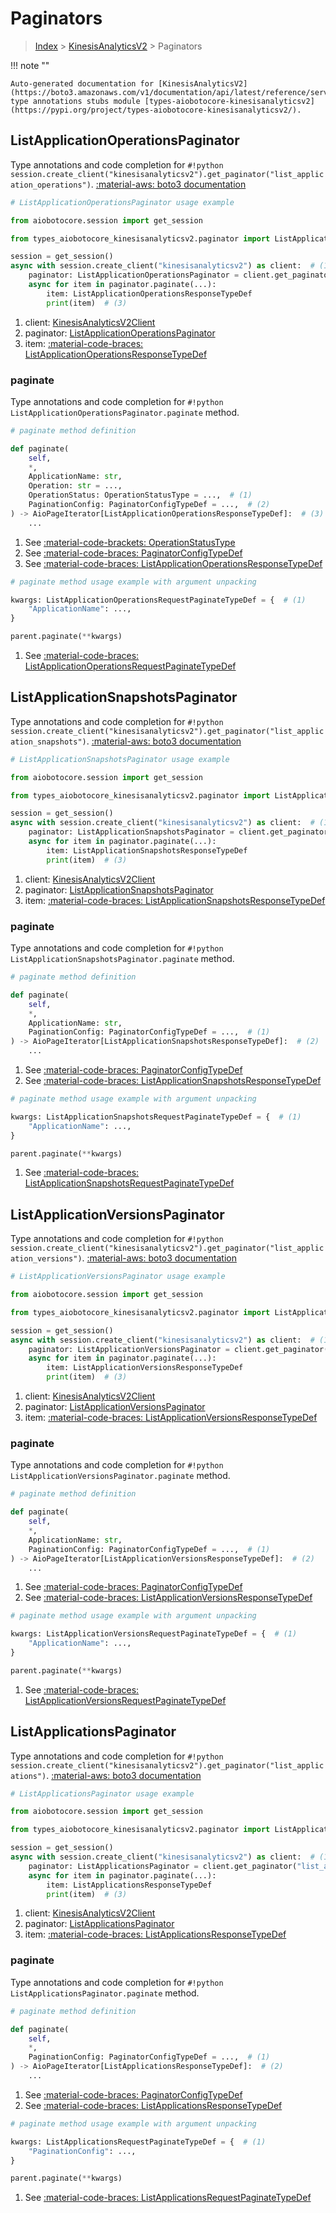 # Paginators

> [Index](../README.md) > [KinesisAnalyticsV2](./README.md) > Paginators

!!! note ""

    Auto-generated documentation for [KinesisAnalyticsV2](https://boto3.amazonaws.com/v1/documentation/api/latest/reference/services/kinesisanalyticsv2.html#kinesisanalyticsv2)
    type annotations stubs module [types-aiobotocore-kinesisanalyticsv2](https://pypi.org/project/types-aiobotocore-kinesisanalyticsv2/).

## ListApplicationOperationsPaginator

Type annotations and code completion for `#!python session.create_client("kinesisanalyticsv2").get_paginator("list_application_operations")`.
[:material-aws: boto3 documentation](https://boto3.amazonaws.com/v1/documentation/api/latest/reference/services/kinesisanalyticsv2/paginator/ListApplicationOperations.html#KinesisAnalyticsV2.Paginator.ListApplicationOperations)

```python
# ListApplicationOperationsPaginator usage example

from aiobotocore.session import get_session

from types_aiobotocore_kinesisanalyticsv2.paginator import ListApplicationOperationsPaginator

session = get_session()
async with session.create_client("kinesisanalyticsv2") as client:  # (1)
    paginator: ListApplicationOperationsPaginator = client.get_paginator("list_application_operations")  # (2)
    async for item in paginator.paginate(...):
        item: ListApplicationOperationsResponseTypeDef
        print(item)  # (3)
```

1. client: [KinesisAnalyticsV2Client](./client.md)
2. paginator: [ListApplicationOperationsPaginator](./paginators.md#listapplicationoperationspaginator)
3. item: [:material-code-braces: ListApplicationOperationsResponseTypeDef](./type_defs.md#listapplicationoperationsresponsetypedef) 


### paginate

Type annotations and code completion for `#!python ListApplicationOperationsPaginator.paginate` method.

```python
# paginate method definition

def paginate(
    self,
    *,
    ApplicationName: str,
    Operation: str = ...,
    OperationStatus: OperationStatusType = ...,  # (1)
    PaginationConfig: PaginatorConfigTypeDef = ...,  # (2)
) -> AioPageIterator[ListApplicationOperationsResponseTypeDef]:  # (3)
    ...
```

1. See [:material-code-brackets: OperationStatusType](./literals.md#operationstatustype) 
2. See [:material-code-braces: PaginatorConfigTypeDef](./type_defs.md#paginatorconfigtypedef) 
3. See [:material-code-braces: ListApplicationOperationsResponseTypeDef](./type_defs.md#listapplicationoperationsresponsetypedef) 


```python
# paginate method usage example with argument unpacking

kwargs: ListApplicationOperationsRequestPaginateTypeDef = {  # (1)
    "ApplicationName": ...,
}

parent.paginate(**kwargs)
```

1. See [:material-code-braces: ListApplicationOperationsRequestPaginateTypeDef](./type_defs.md#listapplicationoperationsrequestpaginatetypedef) 
## ListApplicationSnapshotsPaginator

Type annotations and code completion for `#!python session.create_client("kinesisanalyticsv2").get_paginator("list_application_snapshots")`.
[:material-aws: boto3 documentation](https://boto3.amazonaws.com/v1/documentation/api/latest/reference/services/kinesisanalyticsv2/paginator/ListApplicationSnapshots.html#KinesisAnalyticsV2.Paginator.ListApplicationSnapshots)

```python
# ListApplicationSnapshotsPaginator usage example

from aiobotocore.session import get_session

from types_aiobotocore_kinesisanalyticsv2.paginator import ListApplicationSnapshotsPaginator

session = get_session()
async with session.create_client("kinesisanalyticsv2") as client:  # (1)
    paginator: ListApplicationSnapshotsPaginator = client.get_paginator("list_application_snapshots")  # (2)
    async for item in paginator.paginate(...):
        item: ListApplicationSnapshotsResponseTypeDef
        print(item)  # (3)
```

1. client: [KinesisAnalyticsV2Client](./client.md)
2. paginator: [ListApplicationSnapshotsPaginator](./paginators.md#listapplicationsnapshotspaginator)
3. item: [:material-code-braces: ListApplicationSnapshotsResponseTypeDef](./type_defs.md#listapplicationsnapshotsresponsetypedef) 


### paginate

Type annotations and code completion for `#!python ListApplicationSnapshotsPaginator.paginate` method.

```python
# paginate method definition

def paginate(
    self,
    *,
    ApplicationName: str,
    PaginationConfig: PaginatorConfigTypeDef = ...,  # (1)
) -> AioPageIterator[ListApplicationSnapshotsResponseTypeDef]:  # (2)
    ...
```

1. See [:material-code-braces: PaginatorConfigTypeDef](./type_defs.md#paginatorconfigtypedef) 
2. See [:material-code-braces: ListApplicationSnapshotsResponseTypeDef](./type_defs.md#listapplicationsnapshotsresponsetypedef) 


```python
# paginate method usage example with argument unpacking

kwargs: ListApplicationSnapshotsRequestPaginateTypeDef = {  # (1)
    "ApplicationName": ...,
}

parent.paginate(**kwargs)
```

1. See [:material-code-braces: ListApplicationSnapshotsRequestPaginateTypeDef](./type_defs.md#listapplicationsnapshotsrequestpaginatetypedef) 
## ListApplicationVersionsPaginator

Type annotations and code completion for `#!python session.create_client("kinesisanalyticsv2").get_paginator("list_application_versions")`.
[:material-aws: boto3 documentation](https://boto3.amazonaws.com/v1/documentation/api/latest/reference/services/kinesisanalyticsv2/paginator/ListApplicationVersions.html#KinesisAnalyticsV2.Paginator.ListApplicationVersions)

```python
# ListApplicationVersionsPaginator usage example

from aiobotocore.session import get_session

from types_aiobotocore_kinesisanalyticsv2.paginator import ListApplicationVersionsPaginator

session = get_session()
async with session.create_client("kinesisanalyticsv2") as client:  # (1)
    paginator: ListApplicationVersionsPaginator = client.get_paginator("list_application_versions")  # (2)
    async for item in paginator.paginate(...):
        item: ListApplicationVersionsResponseTypeDef
        print(item)  # (3)
```

1. client: [KinesisAnalyticsV2Client](./client.md)
2. paginator: [ListApplicationVersionsPaginator](./paginators.md#listapplicationversionspaginator)
3. item: [:material-code-braces: ListApplicationVersionsResponseTypeDef](./type_defs.md#listapplicationversionsresponsetypedef) 


### paginate

Type annotations and code completion for `#!python ListApplicationVersionsPaginator.paginate` method.

```python
# paginate method definition

def paginate(
    self,
    *,
    ApplicationName: str,
    PaginationConfig: PaginatorConfigTypeDef = ...,  # (1)
) -> AioPageIterator[ListApplicationVersionsResponseTypeDef]:  # (2)
    ...
```

1. See [:material-code-braces: PaginatorConfigTypeDef](./type_defs.md#paginatorconfigtypedef) 
2. See [:material-code-braces: ListApplicationVersionsResponseTypeDef](./type_defs.md#listapplicationversionsresponsetypedef) 


```python
# paginate method usage example with argument unpacking

kwargs: ListApplicationVersionsRequestPaginateTypeDef = {  # (1)
    "ApplicationName": ...,
}

parent.paginate(**kwargs)
```

1. See [:material-code-braces: ListApplicationVersionsRequestPaginateTypeDef](./type_defs.md#listapplicationversionsrequestpaginatetypedef) 
## ListApplicationsPaginator

Type annotations and code completion for `#!python session.create_client("kinesisanalyticsv2").get_paginator("list_applications")`.
[:material-aws: boto3 documentation](https://boto3.amazonaws.com/v1/documentation/api/latest/reference/services/kinesisanalyticsv2/paginator/ListApplications.html#KinesisAnalyticsV2.Paginator.ListApplications)

```python
# ListApplicationsPaginator usage example

from aiobotocore.session import get_session

from types_aiobotocore_kinesisanalyticsv2.paginator import ListApplicationsPaginator

session = get_session()
async with session.create_client("kinesisanalyticsv2") as client:  # (1)
    paginator: ListApplicationsPaginator = client.get_paginator("list_applications")  # (2)
    async for item in paginator.paginate(...):
        item: ListApplicationsResponseTypeDef
        print(item)  # (3)
```

1. client: [KinesisAnalyticsV2Client](./client.md)
2. paginator: [ListApplicationsPaginator](./paginators.md#listapplicationspaginator)
3. item: [:material-code-braces: ListApplicationsResponseTypeDef](./type_defs.md#listapplicationsresponsetypedef) 


### paginate

Type annotations and code completion for `#!python ListApplicationsPaginator.paginate` method.

```python
# paginate method definition

def paginate(
    self,
    *,
    PaginationConfig: PaginatorConfigTypeDef = ...,  # (1)
) -> AioPageIterator[ListApplicationsResponseTypeDef]:  # (2)
    ...
```

1. See [:material-code-braces: PaginatorConfigTypeDef](./type_defs.md#paginatorconfigtypedef) 
2. See [:material-code-braces: ListApplicationsResponseTypeDef](./type_defs.md#listapplicationsresponsetypedef) 


```python
# paginate method usage example with argument unpacking

kwargs: ListApplicationsRequestPaginateTypeDef = {  # (1)
    "PaginationConfig": ...,
}

parent.paginate(**kwargs)
```

1. See [:material-code-braces: ListApplicationsRequestPaginateTypeDef](./type_defs.md#listapplicationsrequestpaginatetypedef) 
